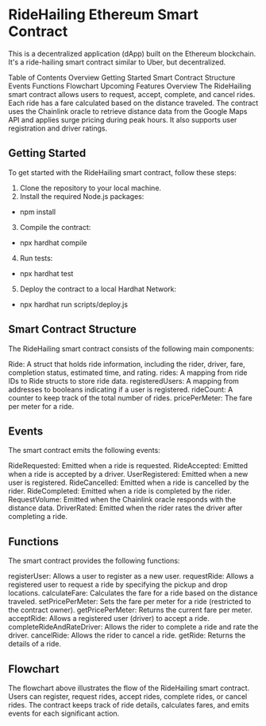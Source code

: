 # RideHailing Ethereum Smart Contract
This is a decentralized application (dApp) built on the Ethereum blockchain. It's a ride-hailing smart contract similar to Uber, but decentralized.

Table of Contents
Overview
Getting Started
Smart Contract Structure
Events
Functions
Flowchart
Upcoming Features
Overview
The RideHailing smart contract allows users to request, accept, complete, and cancel rides. Each ride has a fare calculated based on the distance traveled. The contract uses the Chainlink oracle to retrieve distance data from the Google Maps API and applies surge pricing during peak hours. It also supports user registration and driver ratings.

## Getting Started
To get started with the RideHailing smart contract, follow these steps:

1. Clone the repository to your local machine.
2. Install the required Node.js packages:
- npm install
3. Compile the contract:
- npx hardhat compile
4. Run tests:
- npx hardhat test
5. Deploy the contract to a local Hardhat Network:
- npx hardhat run scripts/deploy.js

## Smart Contract Structure
The RideHailing smart contract consists of the following main components:

Ride: A struct that holds ride information, including the rider, driver, fare, completion status, estimated time, and rating.
rides: A mapping from ride IDs to Ride structs to store ride data.
registeredUsers: A mapping from addresses to booleans indicating if a user is registered.
rideCount: A counter to keep track of the total number of rides.
pricePerMeter: The fare per meter for a ride.

## Events
The smart contract emits the following events:

RideRequested: Emitted when a ride is requested.
RideAccepted: Emitted when a ride is accepted by a driver.
UserRegistered: Emitted when a new user is registered.
RideCancelled: Emitted when a ride is cancelled by the rider.
RideCompleted: Emitted when a ride is completed by the rider.
RequestVolume: Emitted when the Chainlink oracle responds with the distance data.
DriverRated: Emitted when the rider rates the driver after completing a ride.

## Functions
The smart contract provides the following functions:

registerUser: Allows a user to register as a new user.
requestRide: Allows a registered user to request a ride by specifying the pickup and drop locations.
calculateFare: Calculates the fare for a ride based on the distance traveled.
setPricePerMeter: Sets the fare per meter for a ride (restricted to the contract owner).
getPricePerMeter: Returns the current fare per meter.
acceptRide: Allows a registered user (driver) to accept a ride.
completeRideAndRateDriver: Allows the rider to complete a ride and rate the driver.
cancelRide: Allows the rider to cancel a ride.
getRide: Returns the details of a ride.

## Flowchart

The flowchart above illustrates the flow of the RideHailing smart contract. Users can register, request rides, accept rides, complete rides, or cancel rides. The contract keeps track of ride details, calculates fares, and emits events for each significant action.



